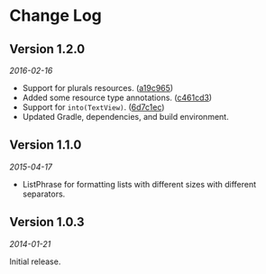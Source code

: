 Change Log
==========

## Version 1.2.0

_2016-02-16_

 * Support for plurals resources. ([a19c965](https://github.com/square/phrase/commit/a19c965284388f71d11237a814dce47c83c024d3))
 * Added some resource type annotations. ([c461cd3](https://github.com/square/phrase/commit/c461cd38763f2344207e2488a0cfa7f29b81fce2))
 * Support for `into(TextView)`. ([6d7c1ec](https://github.com/square/phrase/commit/6d7c1ec244c2abb2002db87793fb614f1bbc3218))
 * Updated Gradle, dependencies, and build environment.

## Version 1.1.0

_2015-04-17_

 *  ListPhrase for formatting lists with different sizes with different separators.

## Version 1.0.3

_2014-01-21_

Initial release.
